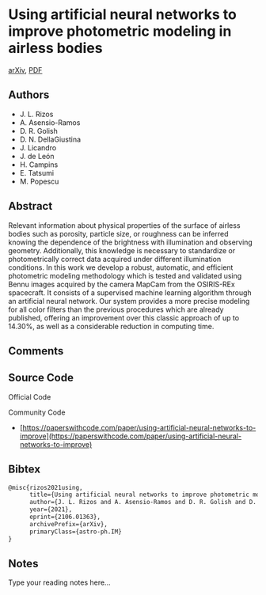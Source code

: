 
# Using artificial neural networks to improve photometric modeling in airless bodies

[arXiv](https://arxiv.org/abs/2106.01363), [PDF](https://arxiv.org/pdf/2106.01363.pdf)

## Authors

- J. L. Rizos
- A. Asensio-Ramos
- D. R. Golish
- D. N. DellaGiustina
- J. Licandro
- J. de León
- H. Campins
- E. Tatsumi
- M. Popescu

## Abstract

Relevant information about physical properties of the surface of airless bodies such as porosity, particle size, or roughness can be inferred knowing the dependence of the brightness with illumination and observing geometry. Additionally, this knowledge is necessary to standardize or photometrically correct data acquired under different illumination conditions. In this work we develop a robust, automatic, and efficient photometric modeling methodology which is tested and validated using Bennu images acquired by the camera MapCam from the OSIRIS-REx spacecraft. It consists of a supervised machine learning algorithm through an artificial neural network. Our system provides a more precise modeling for all color filters than the previous procedures which are already published, offering an improvement over this classic approach of up to 14.30%, as well as a considerable reduction in computing time.

## Comments



## Source Code

Official Code



Community Code

- [https://paperswithcode.com/paper/using-artificial-neural-networks-to-improve](https://paperswithcode.com/paper/using-artificial-neural-networks-to-improve)

## Bibtex

```tex
@misc{rizos2021using,
      title={Using artificial neural networks to improve photometric modeling in airless bodies}, 
      author={J. L. Rizos and A. Asensio-Ramos and D. R. Golish and D. N. DellaGiustina and J. Licandro and J. de León and H. Campins and E. Tatsumi and M. Popescu},
      year={2021},
      eprint={2106.01363},
      archivePrefix={arXiv},
      primaryClass={astro-ph.IM}
}
```

## Notes

Type your reading notes here...


